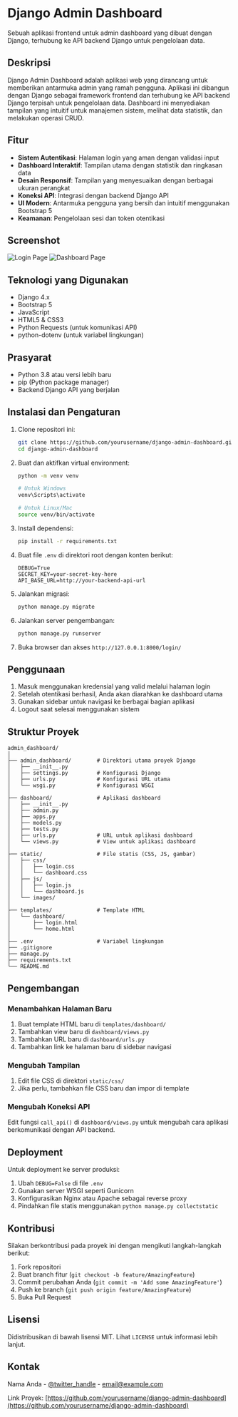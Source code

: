 # Django Admin Dashboard

Sebuah aplikasi frontend untuk admin dashboard yang dibuat dengan Django, terhubung ke API backend Django untuk pengelolaan data.

## Deskripsi

Django Admin Dashboard adalah aplikasi web yang dirancang untuk memberikan antarmuka admin yang ramah pengguna. Aplikasi ini dibangun dengan Django sebagai framework frontend dan terhubung ke API backend Django terpisah untuk pengelolaan data. Dashboard ini menyediakan tampilan yang intuitif untuk manajemen sistem, melihat data statistik, dan melakukan operasi CRUD.

## Fitur

- **Sistem Autentikasi**: Halaman login yang aman dengan validasi input
- **Dashboard Interaktif**: Tampilan utama dengan statistik dan ringkasan data
- **Desain Responsif**: Tampilan yang menyesuaikan dengan berbagai ukuran perangkat
- **Koneksi API**: Integrasi dengan backend Django API
- **UI Modern**: Antarmuka pengguna yang bersih dan intuitif menggunakan Bootstrap 5
- **Keamanan**: Pengelolaan sesi dan token otentikasi

## Screenshot

![Login Page](static/images/login-screenshot.png)
![Dashboard Page](static/images/dashboard-screenshot.png)

## Teknologi yang Digunakan

- Django 4.x
- Bootstrap 5
- JavaScript
- HTML5 & CSS3
- Python Requests (untuk komunikasi API)
- python-dotenv (untuk variabel lingkungan)

## Prasyarat

- Python 3.8 atau versi lebih baru
- pip (Python package manager)
- Backend Django API yang berjalan

## Instalasi dan Pengaturan

1. Clone repositori ini:
   ```bash
   git clone https://github.com/yourusername/django-admin-dashboard.git
   cd django-admin-dashboard
   ```

2. Buat dan aktifkan virtual environment:
   ```bash
   python -m venv venv
   
   # Untuk Windows
   venv\Scripts\activate
   
   # Untuk Linux/Mac
   source venv/bin/activate
   ```

3. Install dependensi:
   ```bash
   pip install -r requirements.txt
   ```

4. Buat file `.env` di direktori root dengan konten berikut:
   ```
   DEBUG=True
   SECRET_KEY=your-secret-key-here
   API_BASE_URL=http://your-backend-api-url
   ```

5. Jalankan migrasi:
   ```bash
   python manage.py migrate
   ```

6. Jalankan server pengembangan:
   ```bash
   python manage.py runserver
   ```

7. Buka browser dan akses `http://127.0.0.1:8000/login/`

## Penggunaan

1. Masuk menggunakan kredensial yang valid melalui halaman login
2. Setelah otentikasi berhasil, Anda akan diarahkan ke dashboard utama
3. Gunakan sidebar untuk navigasi ke berbagai bagian aplikasi
4. Logout saat selesai menggunakan sistem

## Struktur Proyek

```
admin_dashboard/
│
├── admin_dashboard/        # Direktori utama proyek Django
│   ├── __init__.py
│   ├── settings.py         # Konfigurasi Django
│   ├── urls.py             # Konfigurasi URL utama
│   └── wsgi.py             # Konfigurasi WSGI
│
├── dashboard/              # Aplikasi dashboard
│   ├── __init__.py
│   ├── admin.py
│   ├── apps.py
│   ├── models.py
│   ├── tests.py
│   ├── urls.py             # URL untuk aplikasi dashboard
│   └── views.py            # View untuk aplikasi dashboard
│
├── static/                 # File statis (CSS, JS, gambar)
│   ├── css/
│   │   ├── login.css
│   │   └── dashboard.css
│   ├── js/
│   │   ├── login.js
│   │   └── dashboard.js
│   └── images/
│
├── templates/              # Template HTML
│   └── dashboard/
│       ├── login.html
│       └── home.html
│
├── .env                    # Variabel lingkungan
├── .gitignore
├── manage.py
├── requirements.txt
└── README.md
```

## Pengembangan

### Menambahkan Halaman Baru

1. Buat template HTML baru di `templates/dashboard/`
2. Tambahkan view baru di `dashboard/views.py`
3. Tambahkan URL baru di `dashboard/urls.py`
4. Tambahkan link ke halaman baru di sidebar navigasi

### Mengubah Tampilan

1. Edit file CSS di direktori `static/css/`
2. Jika perlu, tambahkan file CSS baru dan impor di template

### Mengubah Koneksi API

Edit fungsi `call_api()` di `dashboard/views.py` untuk mengubah cara aplikasi berkomunikasi dengan API backend.

## Deployment

Untuk deployment ke server produksi:

1. Ubah `DEBUG=False` di file `.env`
2. Gunakan server WSGI seperti Gunicorn
3. Konfigurasikan Nginx atau Apache sebagai reverse proxy
4. Pindahkan file statis menggunakan `python manage.py collectstatic`

## Kontribusi

Silakan berkontribusi pada proyek ini dengan mengikuti langkah-langkah berikut:

1. Fork repositori
2. Buat branch fitur (`git checkout -b feature/AmazingFeature`)
3. Commit perubahan Anda (`git commit -m 'Add some AmazingFeature'`)
4. Push ke branch (`git push origin feature/AmazingFeature`)
5. Buka Pull Request

## Lisensi

Didistribusikan di bawah lisensi MIT. Lihat `LICENSE` untuk informasi lebih lanjut.

## Kontak

Nama Anda - [@twitter_handle](https://twitter.com/twitter_handle) - email@example.com

Link Proyek: [https://github.com/yourusername/django-admin-dashboard](https://github.com/yourusername/django-admin-dashboard)
